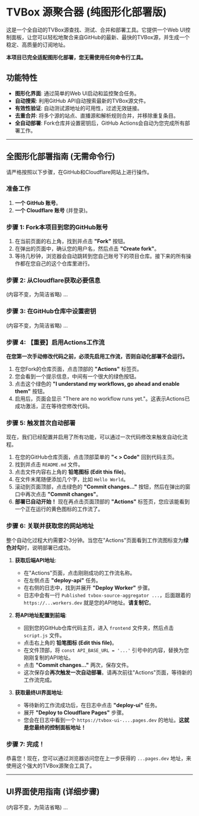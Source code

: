 # TVBox 源聚合器 (纯图形化部署版)

这是一个全自动的TVBox源查找、测试、合并和部署工具。它提供一个Web UI控制面板，让您可以轻松地聚合来自GitHub的最新、最快的TVBox源，并生成一个稳定、高质量的订阅地址。

**本项目已完全适配图形化部署，您无需使用任何命令行工具。**

## 功能特性

- **图形化界面**: 通过简单的Web UI启动和监控聚合任务。
- **自动搜索**: 利用GitHub API自动搜索最新的TVBox源文件。
- **有效性验证**: 自动测试源地址的可用性，过滤无效链接。
- **去重合并**: 将多个源的站点、直播源和解析规则合并，并移除重复条目。
- **全自动部署**: Fork仓库并设置密钥后，GitHub Actions会自动为您完成所有部署工作。

---

## 全图形化部署指南 (无需命令行)

请严格按照以下步骤，在GitHub和Cloudflare网站上进行操作。

### 准备工作
1.  **一个 GitHub 账号**。
2.  **一个 Cloudflare 账号** (并登录)。

### 步骤 1: Fork本项目到您的GitHub账号

1.  在当前页面的右上角，找到并点击 **"Fork"** 按钮。
2.  在弹出的页面中，确认您的用户名，然后点击 **"Create fork"**。
3.  等待几秒钟，浏览器会自动跳转到您自己账号下的项目仓库。接下来的所有操作都在您自己的这个仓库里进行。

### 步骤 2: 从Cloudflare获取必要信息
(内容不变，为简洁省略)
...

### 步骤 3: 在GitHub仓库中设置密钥
(内容不变，为简洁省略)
...

### 步骤 4: 【重要】启用Actions工作流

**在您第一次手动修改代码之前，必须先启用工作流，否则自动化部署不会运行。**

1.  在您Fork的仓库页面，点击顶部的 **"Actions"** 标签页。
2.  您会看到一个提示信息，中间有一个很大的绿色按钮。
3.  点击这个绿色的 **"I understand my workflows, go ahead and enable them"** 按钮。
4.  启用后，页面会显示 "There are no workflow runs yet."。这表示Actions已成功激活，正在等待您修改代码。

### 步骤 5: 触发首次自动部署

现在，我们已经配置并启用了所有功能，可以通过一次代码修改来触发自动化流程。

1.  在您的GitHub仓库页面，点击顶部菜单的 **"< > Code"** 回到代码主页。
2.  找到并点击 `README.md` 文件。
3.  点击文件内容右上角的 **铅笔图标 (Edit this file)**。
4.  在文件末尾随便添加几个字，比如 `Hello World`。
5.  滚动到页面顶部，点击绿色的 **"Commit changes..."** 按钮，然后在弹出的窗口中再次点击 **"Commit changes"**。
6.  **部署已自动开始！** 现在再点击页面顶部的 **"Actions"** 标签页，您应该能看到一个正在运行的黄色图标的工作流了。

### 步骤 6: 关联并获取您的网站地址

整个自动化过程大约需要2-3分钟。当您在"Actions"页面看到工作流图标变为**绿色对勾**时，说明部署已成功。

1.  **获取后端API地址**:
    -   在"Actions"页面，点击刚刚成功的工作流名称。
    -   在左侧点击 **"deploy-api"** 任务。
    -   在右侧的日志中，找到并展开 **"Deploy Worker"** 步骤。
    -   日志中会有一行 `Published tvbox-source-aggregator ...`，后面跟着的 `https://...workers.dev` 就是您的API地址。**请复制它**。

2.  **将API地址配置到前端**:
    -   回到您的GitHub仓库代码主页，进入 `frontend` 文件夹，然后点击 `script.js` 文件。
    -   点击右上角的 **铅笔图标 (Edit this file)**。
    -   在文件顶部，将 `const API_BASE_URL = '...'` 引号中的内容，替换为您刚刚复制的API地址。
    -   点击 **"Commit changes..."** 两次，保存文件。
    -   这次保存会**再次触发一次自动部署**。请再次前往"Actions"页面，等待新的工作流完成。

3.  **获取最终UI界面地址**:
    -   等待新的工作流成功后，在日志中点击 **"deploy-ui"** 任务。
    -   展开 **"Deploy to Cloudflare Pages"** 步骤。
    -   您会在日志中看到一个 `https://tvbox-ui-....pages.dev` 的地址。**这就是您最终的控制面板地址！**

### 步骤 7: 完成！

恭喜您！现在，您可以通过浏览器访问您在上一步获得的 `...pages.dev` 地址，来使用这个强大的TVBox源聚合工具了。

---

## UI界面使用指南 (详细步骤)
(内容不变，为简洁省略)
...

